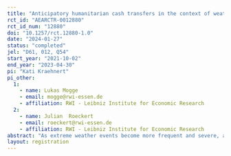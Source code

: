 ```yaml
---
title: "Anticipatory humanitarian cash transfers in the context of weather disasters"
rct_id: "AEARCTR-0012880"
rct_id_num: "12880"
doi: "10.1257/rct.12880-1.0"
date: "2024-01-27"
status: "completed"
jel: "D61, 012, Q54"
start_year: "2021-10-02"
end_year: "2023-04-30"
pi: "Kati Kraehnert"
pi_other:
  1:
    - name: Lukas Mogge
    - email: mogge@rwi-essen.de
    - affiliation: RWI - Leibniz Institute for Economic Research
  2:
    - name: Julian  Roeckert
    - email: roeckert@rwi-essen.de
    - affiliation: RWI - Leibniz Institute for Economic Research
abstract: "As extreme weather events become more frequent and severe, agricultural households face increasing challenges in adapting. There is an urgent need for policy tools that can assist households in coping with these events. Anticipatory humanitarian action is a novel approach where humanitarian organizations use meteorological forecasts to proactively distribute humanitarian assistance to households before disasters occur. This anticipatory distribution of assistance aims to prevent or reduce humanitarian impacts before they fully unfold. This study conducts a randomized impact evaluation of anticipatory cash transfers distributed to pastoralist households in Mongolia, where extreme winter conditions cause high livestock mortality and threaten rural livelihoods. We evaluate the effectiveness of cash transfers with an average value of 236 USD to at-risk households amid the extremely severe winter of 2020/21. Specifically, we investigate whether the receipt of one-off cash transfers helped pastoralist households prevent socioeconomic damage by considering their effects on households’ assets, income, investments, and consumption."
layout: registration
---
```


